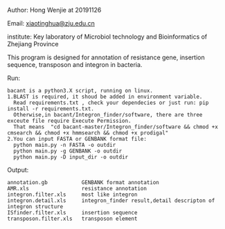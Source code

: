 Author:     Hong Wenjie at 20191126

Email:      xiaotinghua@zju.edu.cn

institute:  Key laboratory of Microbiol technology and Bioinformatics of Zhejiang Province

This program is designed for annotation of resistance gene, insertion sequence, transposon and integron in bacteria.


Run:

    bacant is a python3.X script, running on linux.
    1.BLAST is required, it shoud be added in environment variable.
      Read requirements.txt , check your dependecies or just run: pip install -r requirements.txt.
      Otherwise,in bacant/Integron_finder/software, there are three exceute file require Execute Permission.
      That means  "cd bacant-master/Integron_finder/software && chmod +x cmsearch && chmod +x hmmsearch && chmod +x prodigal"
    2.You can input FASTA or GENBANK format file:
      python main.py -n FASTA -o outdir
      python main.py -g GENBANK -o outdir
      python main.py -D input_dir -o outdir
      
Output:

    annotation.gb           GENBANK format annotation
    AMR.xls                 resistance annotation
    integron.filter.xls     most like integron
    integron.detail.xls     integron_finder result,detail descripton of integron structure
    ISfinder.filter.xls     insertion sequence
    transposon.filter.xls   transposon element
